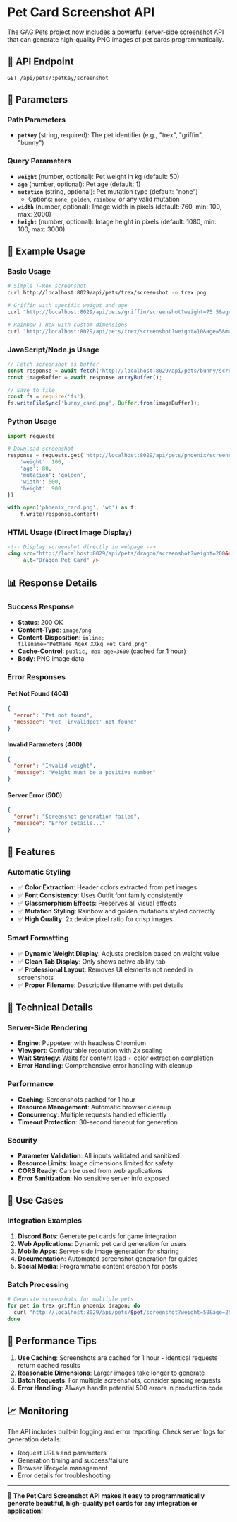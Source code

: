 # Pet Card Screenshot API

The GAG Pets project now includes a powerful server-side screenshot API that can generate high-quality PNG images of pet cards programmatically.

## 🚀 API Endpoint

```
GET /api/pets/:petKey/screenshot
```

## 📝 Parameters

### Path Parameters
- **`petKey`** (string, required): The pet identifier (e.g., "trex", "griffin", "bunny")

### Query Parameters
- **`weight`** (number, optional): Pet weight in kg (default: 50)
- **`age`** (number, optional): Pet age (default: 1)  
- **`mutation`** (string, optional): Pet mutation type (default: "none")
  - Options: `none`, `golden`, `rainbow`, or any valid mutation
- **`width`** (number, optional): Image width in pixels (default: 760, min: 100, max: 2000)
- **`height`** (number, optional): Image height in pixels (default: 1080, min: 100, max: 3000)

## 🎯 Example Usage

### Basic Usage
```bash
# Simple T-Rex screenshot
curl http://localhost:8029/api/pets/trex/screenshot -o trex.png

# Griffin with specific weight and age
curl "http://localhost:8029/api/pets/griffin/screenshot?weight=75.5&age=42" -o griffin.png

# Rainbow T-Rex with custom dimensions
curl "http://localhost:8029/api/pets/trex/screenshot?weight=10&age=5&mutation=rainbow&width=800&height=1200" -o rainbow_trex.png
```

### JavaScript/Node.js Usage
```javascript
// Fetch screenshot as buffer
const response = await fetch('http://localhost:8029/api/pets/bunny/screenshot?weight=25&age=15');
const imageBuffer = await response.arrayBuffer();

// Save to file
const fs = require('fs');
fs.writeFileSync('bunny_card.png', Buffer.from(imageBuffer));
```

### Python Usage
```python
import requests

# Download screenshot
response = requests.get('http://localhost:8029/api/pets/phoenix/screenshot', params={
    'weight': 100,
    'age': 80,
    'mutation': 'golden',
    'width': 600,
    'height': 900
})

with open('phoenix_card.png', 'wb') as f:
    f.write(response.content)
```

### HTML Usage (Direct Image Display)
```html
<!-- Display screenshot directly in webpage -->
<img src="http://localhost:8029/api/pets/dragon/screenshot?weight=200&age=100&mutation=rainbow" 
     alt="Dragon Pet Card" />
```

## 📊 Response Details

### Success Response
- **Status**: 200 OK
- **Content-Type**: `image/png`
- **Content-Disposition**: `inline; filename="PetName_AgeX_XXkg_Pet_Card.png"`
- **Cache-Control**: `public, max-age=3600` (cached for 1 hour)
- **Body**: PNG image data

### Error Responses

#### Pet Not Found (404)
```json
{
  "error": "Pet not found",
  "message": "Pet 'invalidpet' not found"
}
```

#### Invalid Parameters (400)
```json
{
  "error": "Invalid weight",
  "message": "Weight must be a positive number"
}
```

#### Server Error (500)
```json
{
  "error": "Screenshot generation failed",
  "message": "Error details..."
}
```

## 🎨 Features

### Automatic Styling
- ✅ **Color Extraction**: Header colors extracted from pet images
- ✅ **Font Consistency**: Uses Outfit font family consistently
- ✅ **Glassmorphism Effects**: Preserves all visual effects
- ✅ **Mutation Styling**: Rainbow and golden mutations styled correctly
- ✅ **High Quality**: 2x device pixel ratio for crisp images

### Smart Formatting
- ✅ **Dynamic Weight Display**: Adjusts precision based on weight value
- ✅ **Clean Tab Display**: Only shows active ability tab
- ✅ **Professional Layout**: Removes UI elements not needed in screenshots
- ✅ **Proper Filename**: Descriptive filename with pet details

## 🔧 Technical Details

### Server-Side Rendering
- **Engine**: Puppeteer with headless Chromium
- **Viewport**: Configurable resolution with 2x scaling
- **Wait Strategy**: Waits for content load + color extraction completion
- **Error Handling**: Comprehensive error handling with cleanup

### Performance
- **Caching**: Screenshots cached for 1 hour
- **Resource Management**: Automatic browser cleanup
- **Concurrency**: Multiple requests handled efficiently
- **Timeout Protection**: 30-second timeout for generation

### Security
- **Parameter Validation**: All inputs validated and sanitized
- **Resource Limits**: Image dimensions limited for safety
- **CORS Ready**: Can be used from web applications
- **Error Sanitization**: No sensitive server info exposed

## 🌟 Use Cases

### Integration Examples
1. **Discord Bots**: Generate pet cards for game integration
2. **Web Applications**: Dynamic pet card generation for users
3. **Mobile Apps**: Server-side image generation for sharing
4. **Documentation**: Automated screenshot generation for guides
5. **Social Media**: Programmatic content creation for posts

### Batch Processing
```bash
# Generate screenshots for multiple pets
for pet in trex griffin phoenix dragon; do
  curl "http://localhost:8029/api/pets/$pet/screenshot?weight=50&age=25" -o "${pet}_card.png"
done
```

## 🎯 Performance Tips

1. **Use Caching**: Screenshots are cached for 1 hour - identical requests return cached results
2. **Reasonable Dimensions**: Larger images take longer to generate
3. **Batch Requests**: For multiple screenshots, consider spacing requests
4. **Error Handling**: Always handle potential 500 errors in production code

## 📈 Monitoring

The API includes built-in logging and error reporting. Check server logs for generation details:
- Request URLs and parameters
- Generation timing and success/failure
- Browser lifecycle management
- Error details for troubleshooting

---

🎉 **The Pet Card Screenshot API makes it easy to programmatically generate beautiful, high-quality pet cards for any integration or application!**